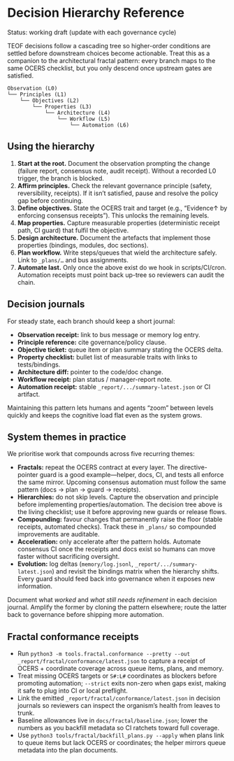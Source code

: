 # Decision Hierarchy Reference

Status: working draft (update with each governance cycle)

TEOF decisions follow a cascading tree so higher-order conditions are settled before downstream choices become actionable. Treat this as a companion to the architectural fractal pattern: every branch maps to the same OCERS checklist, but you only descend once upstream gates are satisfied.

```
Observation (L0)
└── Principles (L1)
    └── Objectives (L2)
        └── Properties (L3)
            └── Architecture (L4)
                └── Workflow (L5)
                    └── Automation (L6)
```

## Using the hierarchy

1. **Start at the root.** Document the observation prompting the change (failure report, consensus note, audit receipt). Without a recorded L0 trigger, the branch is blocked.
2. **Affirm principles.** Check the relevant governance principle (safety, reversibility, receipts). If it isn’t satisfied, pause and resolve the policy gap before continuing.
3. **Define objectives.** State the OCERS trait and target (e.g., “Evidence↑ by enforcing consensus receipts”). This unlocks the remaining levels.
4. **Map properties.** Capture measurable properties (deterministic receipt path, CI guard) that fulfil the objective.
5. **Design architecture.** Document the artefacts that implement those properties (bindings, modules, doc sections).
6. **Plan workflow.** Write steps/queues that wield the architecture safely. Link to `_plans/…` and bus assignments.
7. **Automate last.** Only once the above exist do we hook in scripts/CI/cron. Automation receipts must point back up-tree so reviewers can audit the chain.

## Decision journals

For steady state, each branch should keep a short journal:

- **Observation receipt:** link to bus message or memory log entry.
- **Principle reference:** cite governance/policy clause.
- **Objective ticket:** queue item or plan summary stating the OCERS delta.
- **Property checklist:** bullet list of measurable traits with links to tests/bindings.
- **Architecture diff:** pointer to the code/doc change.
- **Workflow receipt:** plan status / manager-report note.
- **Automation receipt:** stable `_report/.../summary-latest.json` or CI artifact.

Maintaining this pattern lets humans and agents “zoom” between levels quickly and keeps the cognitive load flat even as the system grows.

## System themes in practice

We prioritise work that compounds across five recurring themes:

- **Fractals:** repeat the OCERS contract at every layer. The directive-pointer guard is a good example—helper, docs, CI, and tests all enforce the same mirror. Upcoming consensus automation must follow the same pattern (docs → plan → guard → receipts).
- **Hierarchies:** do not skip levels. Capture the observation and principle before implementing properties/automation. The decision tree above is the living checklist; use it before approving new guards or release flows.
- **Compounding:** favour changes that permanently raise the floor (stable receipts, automated checks). Track these in `_plans/` so compounded improvements are auditable.
- **Acceleration:** only accelerate after the pattern holds. Automate consensus CI once the receipts and docs exist so humans can move faster without sacrificing oversight.
- **Evolution:** log deltas (`memory/log.jsonl`, `_report/.../summary-latest.json`) and revisit the bindings matrix when the hierarchy shifts. Every guard should feed back into governance when it exposes new information.

Document what *worked* and *what still needs refinement* in each decision journal. Amplify the former by cloning the pattern elsewhere; route the latter back to governance before shipping more automation.

## Fractal conformance receipts

- Run `python3 -m tools.fractal.conformance --pretty --out _report/fractal/conformance/latest.json` to capture a receipt of OCERS + coordinate coverage across queue items, plans, and memory.
- Treat missing OCERS targets or `S#:L#` coordinates as blockers before promoting automation; `--strict` exits non-zero when gaps exist, making it safe to plug into CI or local preflight.
- Link the emitted `_report/fractal/conformance/latest.json` in decision journals so reviewers can inspect the organism’s health from leaves to trunk.
- Baseline allowances live in `docs/fractal/baseline.json`; lower the numbers as you backfill metadata so CI ratchets toward full coverage.
- Use `python3 tools/fractal/backfill_plans.py --apply` when plans link to queue items but lack OCERS or coordinates; the helper mirrors queue metadata into the plan documents.
